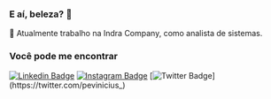 ### E aí, beleza? 👋

🔭 Atualmente trabalho na Indra Company, como analista de sistemas. 

### Você pode me encontrar
  [![Linkedin Badge](https://img.shields.io/badge/-LinkedIn-blue?style=flat-square&logo=Linkedin&logoColor=white&link=https://www.linkedin.com/in/pedro-vinicius/)](https://www.linkedin.com/in/pedro-vinicius/)
  [![Instagram Badge](https://img.shields.io/badge/-Instagram-C13584?style=flat-square&labelColor=C13584&logo=instagram&logoColor=white&link=https://www.instagram.com/impvinicius/)](https://www.instagram.com/impvinicius/)
  [![Twitter Badge](https://img.shields.io/badge/-Twitter-blue?style=flat-square&labelColor=blue&logo=twitter&logoColor=white&link=https://twitter.com/pevinicius_)](https://twitter.com/pevinicius_)
  
<!--
**pvinicius/pvinicius** is a ✨ _special_ ✨ repository because its `README.md` (this file) appears on your GitHub profile.

Here are some ideas to get you started:

- 🔭 I’m currently working on ...
- 🌱 I’m currently learning ...
- 👯 I’m looking to collaborate on ...
- 🤔 I’m looking for help with ...
- 💬 Ask me about ...
- 📫 How to reach me: ...
- 😄 Pronouns: ...
- ⚡ Fun fact: ...
-->
